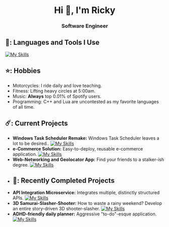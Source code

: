 <h1 align="center">Hi 👋, I'm Ricky</h1>
<h3 align="center">Software Engineer</h3>

## 👻: Languages and Tools I Use
[![My Skills](https://skillicons.dev/icons?i=cpp,py,lua,dotnet,cs,flask,mongodb,azure,postgres,unreal)](https://skillicons.dev)

## ⭐: Hobbies
- Motorcycles: I ride daily and love teaching.
- Fitness: Lifting heavy circles at 5:00am.
- Music: **Always** top 0.01% of Spotify users.
- Programming: C++ and Lua are uncontested as my favorite languages of all time.
## ☄️: Current Projects
- **Windows Task Scheduler Remake:** Windows Task Scheduler leaves a lot to be desired.. [![My Skills](https://skillicons.dev/icons?i=cpp)](https://skillicons.dev) 
- **e-Commerce Solution:** Easy-to-deploy, reusable e-commerce application. [![My Skills](https://skillicons.dev/icons?i=cs,dotnet)](https://skillicons.dev) 
- **Web-Networking and Geolocator App:** Find your friends to a stalker-ish degree. [![My Skills](https://skillicons.dev/icons?i=cpp,py,flask)](https://skillicons.dev) 
- ## 🐧: Recently Completed Projects
- **API Integration Microservice:** Integrates multiple, distinctly structured APIs. [![My Skills](https://skillicons.dev/icons?i=py,azure,postgres)](https://skillicons.dev)
- **3D Samurai-Slasher-Shooter:** How to waste a rainy weekend? Develop an entire story-driven 3D shooter-slasher. [![My Skills](https://skillicons.dev/icons?i=cpp,unreal)](https://skillicons.dev) 
- **ADHD-friendly daily planner:** Aggressive "to-do"-esque application. [![My Skills](https://skillicons.dev/icons?i=cpp)](https://skillicons.dev) 

